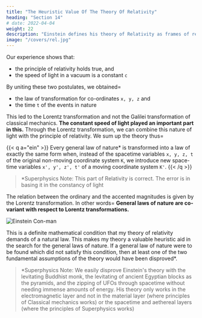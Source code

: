 ```yaml
---
title: "The Heuristic Value Of The Theory Of Relativity"
heading: "Section 14"
# date: 2022-04-04
weight: 22
description: "Einstein defines his theory of Relativity as frames of reference glued together by the constant speed of light"
image: "/covers/rel.jpg"
---
```




Our experience shows that:
- the principle of relativity holds true, and
- the speed of light in a vacuum is a constant `c` 

By uniting these two postulates, we obtained= 
- the law of transformation for co-ordinates `x, y, z` and
- the time `t` of the events in nature

This led to the Lorentz transformation and not the Galilei transformation of classical mechanics. **The constant speed of light played an important part in this.** Through the Lorentz transformation, we can combine this nature of light with the principle of relativity. We sum up the theory thus= 

{{< q a="ein" >}} 
Every general law of nature* is transformed into a law of exactly the same form when, instead of the spacetime variables `x, y, z, t` of the original non-moving coordinate system `K`, we introduce new space-time variables `x', y', z', t'` of a moving coordinate system `K'`. 
{{< /q >}}

> *Superphysics Note: This part of Relativity is correct. The error is in basing it in the constancy of light



The relation between the ordinary and the accented magnitudes is given by the Lorentz transformation. In other words=  **General laws of nature are co-variant with respect to Lorentz transformations.**

![Einstein Con-man](/avatars/einbla.png)

This is a definite mathematical condition that my theory of relativity demands of a natural law. This makes my theory a valuable heuristic aid in the search for the general laws of nature. If a general law of nature were to be found which did not satisfy this condition, then at least one of the two fundamental assumptions of the theory would have been disproved*.


<!-- Let us now examine what general results the latter theory has hitherto evinced.
 -->

> *Superphysics Note: We easily disprove Einstein's theory with the levitating Buddhist monk, the levitating of ancient Egyptian blocks as the pyramids, and the zipping of UFOs through spacetime without needing immense amounts of energy. His theory only works in the electromagnetic layer and not in the material layer (where principles of Classical mechanics works) or the spacetime and aethereal layers (where the principles of Superphysics works)
